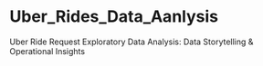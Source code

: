 # Uber_Rides_Data_Aanlysis
Uber Ride Request Exploratory Data Analysis: Data Storytelling &amp; Operational Insights
